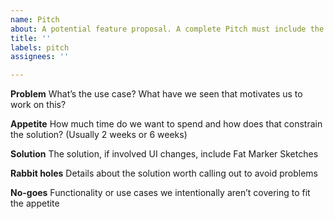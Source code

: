 ```yaml
---
name: Pitch
about: A potential feature proposal. A complete Pitch must include the "Problem" and the "Solution".
title: ''
labels: pitch
assignees: ''

---
```


**Problem**
What’s the use case? What have we seen that motivates us to work on this?

**Appetite**
How much time do we want to spend and how does that constrain the solution? (Usually 2 weeks or 6 weeks)

**Solution**
The solution, if involved UI changes, include Fat Marker Sketches

**Rabbit holes**
Details about the solution worth calling out to avoid problems

**No-goes**
Functionality or use cases we intentionally aren’t covering to fit the appetite
